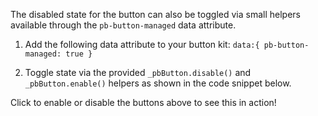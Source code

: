 The disabled state for the button can also be toggled via small helpers available through the `pb-button-managed` data attribute. 

1) Add the following data attribute to your button kit: `data:{ pb-button-managed: true }`

2) Toggle state via the provided `_pbButton.disable()` and `_pbButton.enable()` helpers as shown in the code snippet below.

Click to enable or disable the buttons above to see this in action!